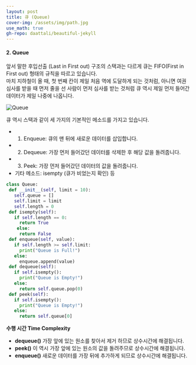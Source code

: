```yaml
---
layout: post
title: 큐 (Queue)
cover-img: /assets/img/path.jpg
use_math: true
gh-repo: daattali/beautiful-jekyll
---
```


#### **2. Queue**

앞서 말한 후입선출 (Last in First out) 구조의 스택과는 다르게 큐는 FIFO(First in First out) 형태의 규칙을 따르고 있습니다.  
마치 지하철이 올 때, 첫 번째 칸이 제일 처음 역에 도달하게 되는 것처럼, 아니면 여권 심사를 받을 때 먼저 줄을 선 사람이 먼저 심사를 받는 것처럼 큐 역시 제일 먼저 들어간 데이터가 제일 나중에 나옵니다.

![Queue](https://user-images.githubusercontent.com/52072412/85985605-ecf11400-ba25-11ea-886a-2362ddb2c76d.png)

큐 역시 스택과 같이 세 가지의 기본적인 메소드를 가지고 있습니다. 

 * 1. Enqueue: 큐의 맨 뒤에 새로운 데이터를 삽입합니다.
 * 2. Dequeue: 가장 먼저 들어갔던 데이터를 삭제한 후 해당 값을 돌려줍니다.  
 * 3. Peek: 가장 먼저 들어갔던 데이터의 값을 돌려줍니다.  
 * 기타 메소드: isempty (큐가 비었는지 확인) 등  
 
 ~~~python
class Queue:
  def __init__(self, limit = 10):
    self.queue = []
    self.limit = limit
    self.length = 0
  def isempty(self):
    if self.length == 0:
      return True
     else:
      return False
  def enqueue(self, value):
    if self.length >= self.limit:
      print("Queue is Full!")
    else:
      enqueue.append(value)
  def dequeue(self):
    if self.isempty():
      print("Queue is Empty!")
    else:
      return self.queue.pop(0)
  def peek(self):
    if self.isempty():
      print("Queue is Empty!")
    else:
      return self.queue[0]
 ~~~
 
 **수행 시간 Time Complexity**  

* **dequeue()** 가장 앞에 있는 원소를 찾아서 제거 하므로 상수시간에 해결됩니다.
* **peek()** 이 역시 가장 앞에 있는 원소의 값을 돌려주므로 상수시간에 해결됩니다.
* **enqueue()** 새로운 데이터를 가장 뒤에 추가하게 되므로 상수시간에 해결됩니다.

